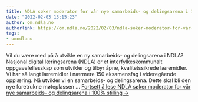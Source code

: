 ```yaml
---
title: NDLA søker moderator for vår nye samarbeids- og delingsarena i 100% stilling
date: "2022-02-03 13:15:23"
author: om.ndla.no
authorlink: https://om.ndla.no/2022/02/03/ndla-soker-moderator-for-var-nye-samarbeids-og-delingsarena/
tags:
- omndlano
---
```

Vil du være med på å utvikle en ny samarbeids- og delingsarena i NDLA?&#160; Nasjonal digital læringsarena (NDLA) er et interfylkeskommunalt oppgavefellesskap som utvikler og tilbyr åpne, kvalitetssikrede læremidler. Vi har så langt læremidler i nærmere 150 eksamensfag i videregående opplæring. Nå utvikler vi en samarbeids- og delingsarena. Dette skal bli den nye foretrukne møteplassen &#8230; <a href="https://om.ndla.no/2022/02/03/ndla-soker-moderator-for-var-nye-samarbeids-og-delingsarena/" class="more-link">Fortsett å lese <span class="screen-reader-text">NDLA søker moderator for vår nye samarbeids- og delingsarena i 100% stilling</span> <span class="meta-nav">&#8594;</span></a>
